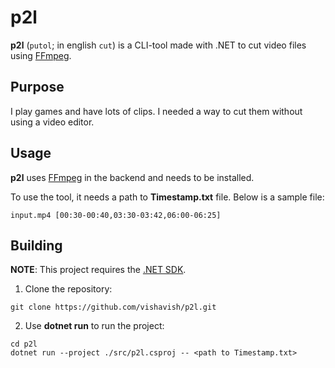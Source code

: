 # p2l

**p2l** (`putol`; in english `cut`) is a CLI-tool made with .NET to cut video files using [FFmpeg](https://ffmpeg.org/).

## Purpose

I play games and have lots of clips. I needed a way to cut them without using a video editor.

## Usage

**p2l** uses [FFmpeg](https://ffmpeg.org/download.html) in the backend and needs to be installed.

To use the tool, it needs a path to **Timestamp.txt** file. Below is a sample file:

```
input.mp4 [00:30-00:40,03:30-03:42,06:00-06:25]
````

## Building

**NOTE**: This project requires the [.NET SDK](https://dotnet.microsoft.com/en-us/download).

1. Clone the repository:
```
git clone https://github.com/vishavish/p2l.git
```

2. Use **dotnet run** to run the project:
```
cd p2l
dotnet run --project ./src/p2l.csproj -- <path to Timestamp.txt>
```
